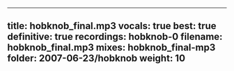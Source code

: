 
---
title: hobknob_final.mp3
vocals: true
best: true
definitive: true
recordings: hobknob-0
filename: hobknob_final.mp3
mixes: hobknob_final-mp3
folder: 2007-06-23/hobknob
weight: 10
---
